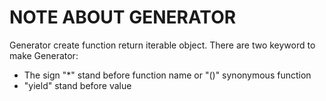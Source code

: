 # NOTE ABOUT GENERATOR
Generator create function return iterable object.
There are two keyword to make Generator:
- The sign "*" stand before function name or "()" synonymous function
- "yield" stand before value
